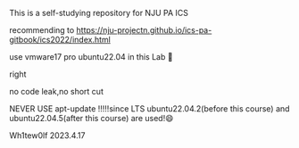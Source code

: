 This is a self-studying repository for NJU PA ICS

recommending to https://nju-projectn.github.io/ics-pa-gitbook/ics2022/index.html

use vmware17 pro ubuntu22.04 in this Lab :rose:

right

no code leak,no short cut

NEVER  USE apt-update !!!!!since  LTS ubuntu22.04.2(before this course) and ubuntu22.04.5(after this course)  are used!:smile:

Wh1tew0lf 2023.4.17

